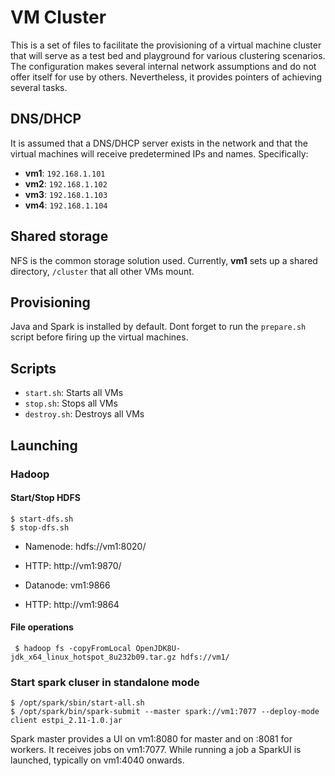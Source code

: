 # VM Cluster

This is a set of files to facilitate the provisioning of a virtual machine cluster that will serve as a test bed and playground for various clustering scenarios. The configuration makes several internal network assumptions and do not offer itself for use by others. Nevertheless, it provides pointers of achieving several tasks.

## DNS/DHCP

It is assumed that a DNS/DHCP server exists in the network and that the virtual machines will receive predetermined IPs and names. Specifically:

- **vm1**: `192.168.1.101`
- **vm2**: `192.168.1.102`
- **vm3**: `192.168.1.103`
- **vm4**: `192.168.1.104`

## Shared storage

NFS is the common storage solution used. Currently, **vm1** sets up a shared directory, `/cluster` that all other VMs mount.

## Provisioning

Java and Spark is installed by default. Dont forget to run the `prepare.sh` script before firing up the virtual machines.

## Scripts

- `start.sh`: Starts all VMs
- `stop.sh`: Stops all VMs
- `destroy.sh`: Destroys all VMs


## Launching

### Hadoop

#### Start/Stop HDFS

```
$ start-dfs.sh
$ stop-dfs.sh
```

* Namenode: hdfs://vm1:8020/
* HTTP: http://vm1:9870/

* Datanode: vm1:9866
* HTTP: http://vm1:9864

#### File operations

```
 $ hadoop fs -copyFromLocal OpenJDK8U-jdk_x64_linux_hotspot_8u232b09.tar.gz hdfs://vm1/
 ```

### Start spark cluser in standalone mode

```
$ /opt/spark/sbin/start-all.sh
$ /opt/spark/bin/spark-submit --master spark://vm1:7077 --deploy-mode client estpi_2.11-1.0.jar
```

Spark master provides a UI on vm1:8080 for master and on :8081 for workers. It receives jobs on vm1:7077. While running a job a SparkUI is launched, typically on vm1:4040 onwards.
